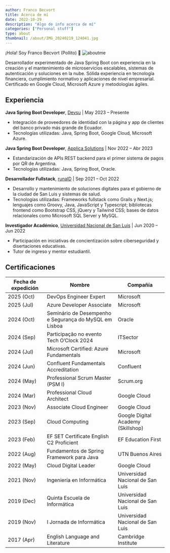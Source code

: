 ```yaml
---
author: Franco Becvort
title: Acerca de mí
date: 2022-10-29
description: "Algo de info acerca de mí"
categories: ["Personal stuff"]
type: about
thumbnail: /about/IMG_20240219_124041.jpg
---
```


¡Hola! Soy Franco Becvort (Pollito) 🐤
![aboutme](/about/IMG-20240122-WA0002.jpg)

Desarrollador experimentado de Java Spring Boot con experiencia en la creación y el mantenimiento de microservicios escalables, sistemas de autenticación y soluciones en la nube. Sólida experiencia en tecnología financiera, cumplimiento normativo y aplicaciones de nivel empresarial. Certificado en Google Cloud, Microsoft Azure y metodologías ágiles.

## Experiencia

**Java Spring Boot Developer**, [Devsu](https://devsu.com/) | May 2023 – Presente

- Integración de proveedores de identidad con la página y app de clientes del banco privado más grande de Ecuador.
- Tecnologías utilizadas: Java, Spring Boot, Google Cloud, Microsoft Azure.

**Java Spring Boot Developer**, [Applica Solutions](https://applica.dev/en/index.php) | Nov 2022 – Abr 2023

- Estandarización de APIs REST backend para el primer sistema de pagos por QR de Argentina.
- Tecnologías utilizadas: Java, Spring Boot, Oracle.

**Desarrollador Fullstack**, [runaID](https://www.runaid.com.ar/) | Sep 2021 – Oct 2022

- Desarrollo y mantenimiento de soluciones digitales para el gobierno de la ciudad de San Luis y sistemas de salud.
- Tecnologías utilizadas: Frameworks fullstack como Grails y Next.js; lenguajes como Groovy, Java, JavaScript y Typescript; bibliotecas frontend como Bootstrap CSS, jQuery y Tailwind CSS; bases de datos relacionales como Microsoft SQL Server y MySQL.

**Investigador Académico**, [Universidad Nacional de San Luis](https://www.unsl.edu.ar/) | Jun 2020 – Jun 2022

- Participación en iniciativas de concientización sobre ciberseguridad y disertaciones educativas.
- Tutor de ingreso y mentor estudiantil.

## Certificaciones

| Fecha de expedición | Nombre                                                 | Compañía                           |
|---------------------|--------------------------------------------------------|------------------------------------|
| 2025 (Oct)          | DevOps Engineer Expert                                 | Microsoft                          |
| 2025 (Jul)          | Azure Developer Associate                              | Microsoft                          |
| 2024 (Oct)          | Seminário de Desempenho e Segurança do MySQL em Lisboa | Oracle                             |
| 2024 (Sep)          | Participação no evento Tech O’Clock 2024               | ITSector                           |
| 2024 (Jul)          | Microsoft Certified: Azure Fundamentals                | Microsoft                          |
| 2024 (Jun)          | Confluent Fundamentals Accreditation                   | Confluent                          |
| 2024 (May)          | Professional Scrum Master (PSM I)                      | Scrum.org                          |
| 2024 (Mar)          | Professional Cloud Architect                           | Google Cloud                       |
| 2023 (Nov)          | Associate Cloud Engineer                               | Google Cloud                       |
| 2023 (Sep)          | Cloud Computing                                        | Google Digital Academy (Skillshop) |
| 2023 (Feb)          | EF SET Certificate English C2 Proficient               | EF Education First                 |
| 2022 (Aug)          | Fundamentos de Spring Framework para Java              | UTN Buenos Aires                   |
| 2022 (May)          | Cloud Digital Leader                                   | Google Cloud                       |
| 2021 (Nov)          | Ingeniería en Informática                              | Universidad Nacional de San Luis   |
| 2019 (Dec)          | Quinta Escuela de Informática                          | Universidad Nacional de San Luis   |
| 2019 (Nov)          | I Jornada de Informática                               | Universidad Nacional de San Luis   |
| 2017 (Apr)          | English Language and Literature                        | Cambridge Institute                |
